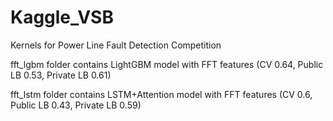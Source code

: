 # Kaggle_VSB
Kernels for Power Line Fault Detection Competition 

fft_lgbm folder contains LightGBM model with FFT features (CV 0.64, Public LB 0.53, Private LB 0.61)

fft_lstm folder contains LSTM+Attention model with FFT features (CV 0.6, Public LB 0.43, Private LB 0.59)
